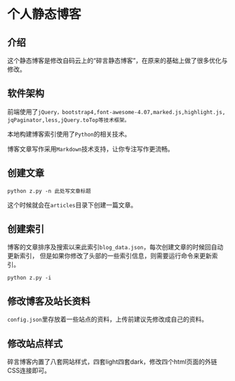 # 个人静态博客

## 介绍
这个静态博客是修改自码云上的“碎言静态博客”，在原来的基础上做了很多优化与修改。

## 软件架构
前端使用了`jQuery，bootstrap4,font-awesome-4.07,marked.js,highlight.js,
jqPaginator,less,jQuery.toTop等技术框架。`

本地构建博客索引使用了`Python`的相关技术。

博客文章写作采用`Markdown`技术支持，让你专注写作更流畅。

## 创建文章

    python z.py -n 此处写文章标题

这个时候就会在`articles`目录下创建一篇文章。

## 创建索引

博客的文章排序及搜索以来此索引`blog_data.json`，每次创建文章的时候回自动更新索引，
但是如果你修改了头部的一些索引信息，则需要运行命令来更新索引。

    python z.py -i

## 修改博客及站长资料

`config.json`里存放着一些站点的资料，上传前建议先修改成自己的资料。

## 修改站点样式

碎言博客内置了八套网站样式，四套light四套dark，修改四个html页面的外链CSS连接即可。



